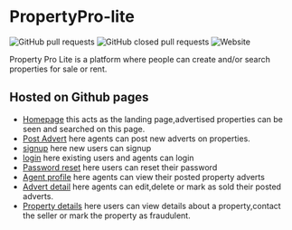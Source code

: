 # PropertyPro-lite

![GitHub pull requests](https://img.shields.io/github/issues-pr/BurnerB/PropertyPro-lite.svg)
![GitHub closed pull requests](https://img.shields.io/github/issues-pr-closed/BurnerB/PropertyPro-lite.svg)
![Website](https://img.shields.io/website/https/burnerb.github.io/PropertyPro-lite/UI/index.html.svg)

Property Pro Lite is a platform where people can create and/or search properties for sale or rent.

## Hosted on Github pages
* [Homepage](https://burnerb.github.io/PropertyPro-lite/UI/index.html) this acts as the landing page,advertised properties can be seen and searched on this page.
* [Post Advert](https://burnerb.github.io/PropertyPro-lite/UI/advert/index.html) here agents can post new adverts on properties.
* [signup](https://burnerb.github.io/PropertyPro-lite/UI/signup/index.html) here new users can signup
* [login](https://burnerb.github.io/PropertyPro-lite/UI/login/index.html) here existing users and agents can login
* [Password reset](https://burnerb.github.io/PropertyPro-lite/UI/reset/index.html)  here users can reset their password
* [Agent profile](https://burnerb.github.io/PropertyPro-lite/UI/agent/index.html) here agents can view their posted property adverts
* [Advert detail](https://burnerb.github.io/PropertyPro-lite/UI/edit/index.html) here agents can edit,delete or mark as sold their posted adverts.
* [Property details](https://burnerb.github.io/PropertyPro-lite/UI/user/index.html) here users can view details about a property,contact the seller or mark the property as fraudulent.